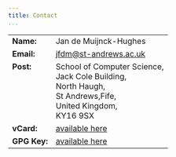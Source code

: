 ```yaml
---
title: Contact
...
```



<p>
<table class="table table-condensed table-hover">
<tbody>
<tr>
<td><strong>Name:</strong></td>
<td>Jan de Muijnck-Hughes</td>
</tr>
<tr>
<td><strong>Email:</strong></td>
<td>
<a
class='email
href="mailto:x@y"
'
href
   ='
&#x20;mailt&#x6f;&#58;&#32;&#x25;&#54;a%&#54;6d&#x6d;%4&#48;&#x25;73&#x25;&#55;&#x34;&#37;&#x32;&#100;and%&#x37;2&#x65
'>&#x6A;fdm@st-&#97;&#x6E;<!--
mailto:abuse@hotmail.com
</a>
-->&shy;d&#x72;&#x65;ws&#x2E;a&#99;&#x2e;u&#x6B;</a><a id="mwah" title="mwah" href="Jan-de-Muijnck-Hughes.vcf"></a></t
</tr>
<tr class="adr">
<td valign="top"><strong>Post:</strong></td>
<td><span class="org organization-unit">School of Computer
Science,</span><br />
<span class="street-address">Jack Cole Building</span>,<br />
<span class="extended-address">North Haugh</span>,<br />
<span class="locality">St Andrews</span>,<span class=
"region">Fife</span>,<br />
<span class="country-name">United Kingdom</span>,<br />
<span class="postal-code">KY16 9SX</span>
</td>
</tr>
<tr>
<td><strong>vCard:</strong></td>
<td><a id="card" title="card" name="card" href="jfdm.vcf">available here</a>
</tr>
<tr>
<td><strong>GPG Key:</strong></td>
<td><a id="card" title="card" name="card" href="jfdm.gpg-key">available here</a>
</tr>
</tbody>
</table>
</p>

